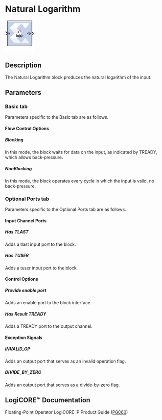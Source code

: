 # Natural Logarithm

![](./Images/block.png)

## Description

The Natural Logarithm block produces the natural logarithm of the
input.

## Parameters

### Basic tab  
Parameters specific to the Basic tab are as follows.

#### Flow Control Options  
##### Blocking  
In this mode, the block waits for data on the input, as indicated by
TREADY, which allows back-pressure.

##### NonBlocking  
In this mode, the block operates every cycle in which the input is
valid, no back-pressure.


### Optional Ports tab  
Parameters specific to the Optional Ports tab are as follows.
#### Input Channel Ports  
##### Has TLAST  
Adds a tlast input port to the block.

##### Has TUSER  
Adds a tuser input port to the block.

#### Control Options  
##### Provide enable port  
Adds an enable port to the block interface.

##### Has Result TREADY  
Adds a TREADY port to the output channel.

#### Exception Signals
##### INVALID_OP  
Adds an output port that serves as an invalid operation flag.

##### DIVIDE_BY_ZERO  
Adds an output port that serves as a divide-by-zero flag.

## LogiCORE™ Documentation

Floating-Point Operator LogiCORE IP Product Guide
([PG060](https://docs.xilinx.com/access/sources/ud/document?isLatest=true&url=pg060-floating-point&ft:locale=en-US))
